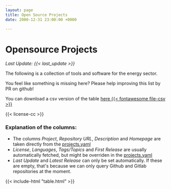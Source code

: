 ```yaml
---
layout: page
title: Open Source Projects
date: 2000-12-31 23:00:00 +0000

---
```


# Opensource Projects
_Last Update: {{< last_update >}}_

The following is a collection of tools and software for the energy sector.

You feel like something is missing here? Please help improving this list by PR on github!

You can download a csv version of the table [here {{< fontawesome file-csv >}}](table.csv)

{{< license-cc >}}

### Explanation of the columns:

- The columns _Project_, _Repository URL_, _Description_ and _Homepage_ are taken directly from the [projects.yaml](https://github.com/oss-in-energy/oss-in-energy/blob/master/projects.yaml)
- _License_, _Languages_, _Tags/Topics_ and _First Release_ are usually automatically fetched, but might be overriden in the [projects.yaml](https://github.com/oss-in-energy/oss-in-energy/blob/master/projects.yaml)
- _Last Update_ and _Latest Release_ can only be set automatically. If these are empty, that's because we can only query Github and Gitlab repositories at the moment.

{{< include-html "table.html" >}}
